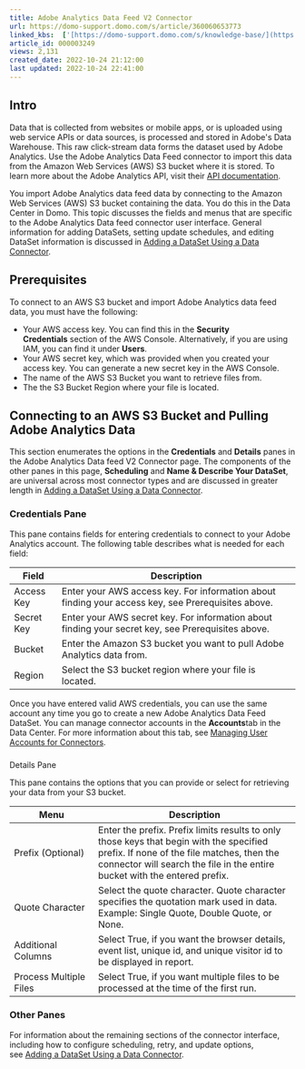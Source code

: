 ```yaml
---
title: Adobe Analytics Data Feed V2 Connector
url: https://domo-support.domo.com/s/article/360060653773
linked_kbs:  ['[https://domo-support.domo.com/s/knowledge-base/](https://domo-support.domo.com/s/knowledge-base/)', '[https://domo-support.domo.com/s/](https://domo-support.domo.com/s/)', '[https://domo-support.domo.com/s/topic/0TO5w000000ZammGAC](https://domo-support.domo.com/s/topic/0TO5w000000ZammGAC)', '[https://domo-support.domo.com/s/topic/0TO5w000000ZanLGAS](https://domo-support.domo.com/s/topic/0TO5w000000ZanLGAS)', '[https://domo-support.domo.com/s/topic/0TO5w000000ZaoQGAS](https://domo-support.domo.com/s/topic/0TO5w000000ZaoQGAS)', '[https://domo-support.domo.com/s/article/360042926274](https://domo-support.domo.com/s/article/360042926274)', '[https://domo-support.domo.com/s/article/360042926054](https://domo-support.domo.com/s/article/360042926054)', '[https://domo-support.domo.com/s/article/360060653773](https://domo-support.domo.com/s/article/360060653773)', '[https://domo-support.domo.com/s/topic/0TO5w000000ZaoQGAS/api-connectors](https://domo-support.domo.com/s/topic/0TO5w000000ZaoQGAS/api-connectors)', '[https://domo-support.domo.com/s/article/360043429933](https://domo-support.domo.com/s/article/360043429933)', '[https://domo-support.domo.com/s/article/360043429953](https://domo-support.domo.com/s/article/360043429953)', '[https://domo-support.domo.com/s/article/360042925494](https://domo-support.domo.com/s/article/360042925494)', '[https://domo-support.domo.com/s/article/360043429913](https://domo-support.domo.com/s/article/360043429913)', '[https://domo-support.domo.com/s/article/4408174643607](https://domo-support.domo.com/s/article/4408174643607)', '[https://domo-support.domo.com/s/login/](https://domo-support.domo.com/s/login/)']
article_id: 000003249
views: 2,131
created_date: 2022-10-24 21:12:00
last updated: 2022-10-24 22:41:00
---
```






Intro
-----


Data that is collected from websites or mobile apps, or is uploaded using web service APIs or data sources, is processed and stored in Adobe's Data Warehouse. This raw click-stream data forms the dataset used by Adobe Analytics. Use the Adobe Analytics Data Feed connector to import this data from the Amazon Web Services (AWS) S3 bucket where it is stored. To learn more about the Adobe Analytics API, visit their [API documentation](https://marketing.adobe.com/developer/en_US/get-started/introduction/c-introduction "https://marketing.adobe.com/developer/en_US/get-started/introduction/c-introduction").


You import Adobe Analytics data feed data by connecting to the Amazon Web Services (AWS) S3 bucket containing the data. You do this in the Data Center in Domo. This topic discusses the fields and menus that are specific to the Adobe Analytics Data feed connector user interface. General information for adding DataSets, setting update schedules, and editing DataSet information is discussed in [Adding a DataSet Using a Data Connector](/s/article/360042926274).





Prerequisites
-------------


To connect to an AWS S3 bucket and import Adobe Analytics data feed data, you must have the following:


* Your AWS access key. You can find this in the **Security Credentials** section of the AWS Console. Alternatively, if you are using IAM, you can find it under **Users**.
* Your AWS secret key, which was provided when you created your access key. You can generate a new secret key in the AWS Console.
* The name of the AWS S3 Bucket you want to retrieve files from.
* The the S3 Bucket Region where your file is located.





Connecting to an AWS S3 Bucket and Pulling Adobe Analytics Data
---------------------------------------------------------------


This section enumerates the options in the **Credentials** and **Details** panes in the Adobe Analytics Data feed V2 Connector page. The components of the other panes in this page, **Scheduling** and **Name & Describe Your DataSet**, are universal across most connector types and are discussed in greater length in [Adding a DataSet Using a Data Connector](/s/article/360042926274 "Adding a DataSet Using a Data Connector").




### Credentials Pane


This pane contains fields for entering credentials to connect to your Adobe Analytics account. The following table describes what is needed for each field:  




| Field | Description |
| --- | --- |
| Access Key | Enter your AWS access key. For information about finding your access key, see Prerequisites above. |
| Secret Key | Enter your AWS secret key. For information about finding your secret key, see Prerequisites above. |
| Bucket | Enter the Amazon S3 bucket you want to pull Adobe Analytics data from. |
| Region | Select the S3 bucket region where your file is located. |


Once you have entered valid AWS credentials, you can use the same account any time you go to create a new Adobe Analytics Data Feed DataSet. You can manage connector accounts in the **Accounts**tab in the Data Center. For more information about this tab, see [Managing User Accounts for Connectors](/s/article/360042926054 "Managing User Accounts for Connectors").





### 
Details Pane


This pane contains the options that you can provide or select for retrieving your data from your S3 bucket.




| Menu | Description |
| --- | --- |
| Prefix (Optional) | Enter the prefix. Prefix limits results to only those keys that begin with the specified prefix. If none of the file matches, then the connector will search the file in the entire bucket with the entered prefix. |
| Quote Character | Select the quote character. Quote character specifies the quotation mark used in data. Example: Single Quote, Double Quote, or None. |
| Additional Columns | Select True, if you want the browser details, event list, unique id, and unique visitor id to be displayed in report. |
| Process Multiple Files | Select True, if you want multiple files to be processed at the time of the first run. |





### Other Panes


For information about the remaining sections of the connector interface, including how to configure scheduling, retry, and update options, see [Adding a DataSet Using a Data Connector](/s/article/360042926274).




